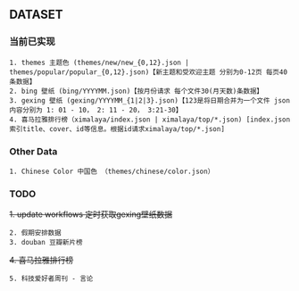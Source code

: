 
## DATASET

### 当前已实现
    1. themes 主题色 (themes/new/new_{0,12}.json | themes/popular/popular_{0,12}.json)【新主题和受欢迎主题 分别为0-12页 每页40条数据】
    2. bing 壁纸 (bing/YYYYMM.json)【按月份请求 每个文件30(月天数)条数据】
    3. gexing 壁纸 (gexing/YYYYMM_{1|2|3}.json)【123是将日期合并为一个文件 json内容分别为 1: 01 - 10， 2: 11 - 20， 3:21-30】
    4. 喜马拉雅排行榜（ximalaya/index.json | ximalaya/top/*.json) [index.json索引title、cover、id等信息。根据id请求ximalaya/top/*.json]

### Other Data
    1. Chinese Color 中国色 （themes/chinese/color.json）


### TODO

<del>1. update workflows 定时获取gexing壁纸数据<del>  

    2. 假期安排数据 
    3. douban 豆瓣新片榜
<del>4. 喜马拉雅排行榜<del> 
    
    5. 科技爱好者周刊 - 言论
    
    
